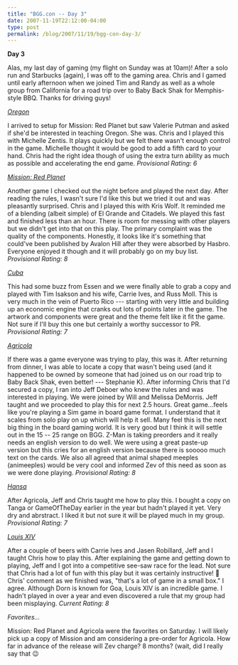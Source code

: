 ```yaml
---
title: "BGG.con -- Day 3"
date: 2007-11-19T22:12:00-04:00
type: post
permalink: /blog/2007/11/19/bgg-con-day-3/
---
```

<span style="font-weight: bold;">Day 3</span>

Alas, my last day of gaming (my flight on Sunday was at 10am)! After a solo run and Starbucks (again), I was off to the gaming area. Chris and I gamed until early afternoon when we joined Tim and Randy as well as a whole group from California for a road trip over to Baby Back Shak for Memphis-style BBQ. Thanks for driving guys!

[<span style="font-style: italic;">Oregon</span>](https://www.boardgamegeek.com/game/31497)

I arrived to setup for Mission: Red Planet but saw Valerie Putman and asked if she'd be interested in teaching Oregon. She was. Chris and I played this with Michelle Zentis. It plays quickly but we felt there wasn't enough control in the game. Michelle thought it would be good to add a fifth card to your hand. Chris had the right idea though of using the extra turn ability as much as possible and accelerating the end game. <span style="font-style: italic;">Provisional Rating: 6</span>

[<span style="font-style: italic;">Mission: Red Planet</span>](https://www.boardgamegeek.com/game/18258)

Another game I checked out the night before and played the next day. After reading the rules, I wasn't sure I'd like this but we tried it out and was pleasantly surprised. Chris and I played this with Kris Wolf. It reminded me of a blending (albeit simple) of El Grande and Citadels. We played this fast and finished less than an hour. There is room for messing with other players but we didn't get into that on this play. The primary complaint was the quality of the components. Honestly, it looks like it's something that could've been published by Avalon Hill after they were absorbed by Hasbro. Everyone enjoyed it though and it will probably go on my buy list. <span style="font-style: italic;">Provisional Rating: 8</span>

[<span style="font-style: italic;">Cuba</span>](https://www.boardgamegeek.com/game/30380)

This had some buzz from Essen and we were finally able to grab a copy and played with Tim Isakson and his wife, Carrie Ives, and Russ Moll. This is very much in the vein of Puerto Rico --- starting with very little and building up an economic engine that cranks out lots of points later in the game. The artwork and components were great and the theme felt like it fit the game. Not sure if I'll buy this one but certainly a worthy successor to PR. <span style="font-style: italic;">Provisional Rating: 7</span>

[<span style="font-style: italic;">Agricola</span>](https://www.boardgamegeek.com/game/31260)

If there was a game everyone was trying to play, this was it. After returning from dinner, I was able to locate a copy that wasn't being used (and it happened to be owned by someone that had joined us on our road trip to Baby Back Shak, even better! --- Stephanie K). After informing Chris that I'd secured a copy, I ran into Jeff Deboer who knew the rules and was interested in playing. We were joined by Will and Melissa DeMorris. Jeff taught and we proceeded to play this for next 2.5 hours. Great game...feels like you're playing a Sim game in board game format. I understand that it scales from solo play on up which will help it sell. Many feel this is the next big thing in the board gaming world. It is very good but I think it will settle out in the 15 -- 25 range on BGG. Z-Man is taking preorders and it really needs an english version to do well. We were using a great paste-up version but this cries for an english version because there is sooooo much text on the cards. We also all agreed that animal shaped meeples (animeeples) would be very cool and informed Zev of this need as soon as we were done playing. <span style="font-style: italic;">Provisional Rating: 8</span>

[<span style="font-style: italic;">Hansa</span>](https://www.boardgamegeek.com/game/8989)

After Agricola, Jeff and Chris taught me how to play this. I bought a copy on Tanga or GameOfTheDay earlier in the year but hadn't played it yet. Very dry and abrstract. I liked it but not sure it will be played much in my group. <span style="font-style: italic;">Provisional Rating: 7</span>

[<span style="font-style: italic;">Louis XIV</span>](https://www.boardgamegeek.com/game/13642)

After a couple of beers with Carrie Ives and Jasen Robillard, Jeff and I taught Chris how to play this. After explaining the game and getting down to playing, Jeff and I got into a competitive see-saw race for the lead. Not sure that Chris had a lot of fun with this play but it was certainly instructive! 🙂 Chris' comment as we finished was, "that's a lot of game in a small box." I agree. Although Dorn is known for Goa, Louis XIV is an incredible game. I hadn't played in over a year and even discovered a rule that my group had been misplaying. <span style="font-style: italic;">Current Rating: 8</span>

<span style="font-style: italic;">Favorites...</span>

Mission: Red Planet and Agricola were the favorites on Saturday. I will likely pick up a copy of Mission and am considering a pre-order for Agricola. How far in advance of the release will Zev charge? 8 months? (wait, did I really say that 😉